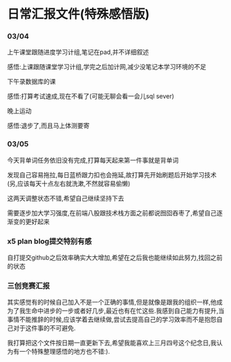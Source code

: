 # 日常汇报文件(特殊感悟版)

### 03/04

上午课堂跟随进度学习计组,笔记在pad,并不详细叙述

感悟:上课跟随课堂学习计组,学完之后加计网,减少没笔记本学习环境的不足

下午录数据库的课

感悟:打算考试速成,现在不看了(可能无聊会看一会儿sql sever)

晚上运动

感悟:退步了,而且马上体测要寄

### 03/05

今天背单词任务依旧没有完成,打算每天起来第一件事就是背单词

发现自己容易拖拉,每日蓝桥跟力扣也会拖延,故打算先开始刷题后开始学习技术(另,应该每天十点左右就洗漱,不然就容易偷懒)

这两天调整状态不错,希望自己继续坚持下去

需要逐步加大学习强度,在前端八股跟技术栈方面之前都说囫囵吞枣了,希望自己逐渐变的更好起来

### x5 plan blog提交特别有感

自打提交github之后效率确实大大增加,希望在之后我也能继续如此努力,找回之前的状态

### 三创竞赛汇报

其实感觉有的时候自己加入不是一个正确的事情,但是就像是跟我的组织一样,他成为了我生命中进步的一步或者好几步,最近也有在忙这些.我感到自己能力有提升,当事情不能推辞的时候,应该学着去继续做,尝试去提高自己的学习效率而不是抱怨自己对于这件事的不可避免.

我打算把这个文件按日期一直更新下去,希望我能喜欢上三月四号这个纪念日,我认为有一个特殊整理感悟的地方也不错:).